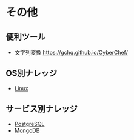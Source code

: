# その他

## 便利ツール
* 文字列変換
https://gchq.github.io/CyberChef/


## OS別ナレッジ
* [Linux](linux/)

## サービス別ナレッジ
* [PostgreSQL](postgresql/)
* [MongoDB](MongoDB/)

